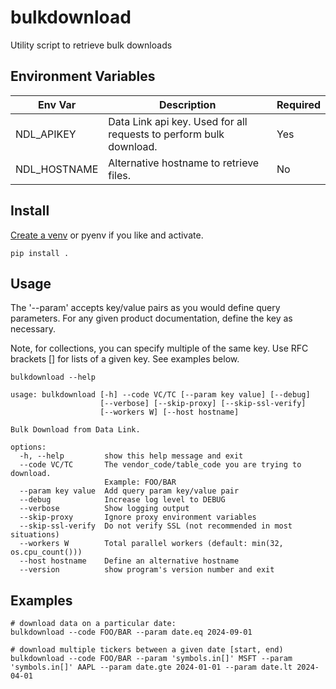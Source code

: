 # bulkdownload

Utility script to retrieve bulk downloads

## Environment Variables

Env Var | Description | Required
-- | -- | --
NDL_APIKEY | Data Link api key.  Used for all requests to perform bulk download. | Yes
NDL_HOSTNAME | Alternative hostname to retrieve files. | No

## Install

[Create a venv](https://docs.python.org/3/library/venv.html) or pyenv if you
like and activate.

```shell
pip install .
```

## Usage

The '--param' accepts key/value pairs as you would define query parameters.
For any given product documentation, define the key as necessary.

Note, for collections, you can specify multiple of the same key. Use RFC
brackets [] for lists of a given key.  See examples below.

```shell
bulkdownload --help

usage: bulkdownload [-h] --code VC/TC [--param key value] [--debug]
                    [--verbose] [--skip-proxy] [--skip-ssl-verify]
                    [--workers W] [--host hostname]

Bulk Download from Data Link.

options:
  -h, --help         show this help message and exit
  --code VC/TC       The vendor_code/table_code you are trying to download.
                     Example: FOO/BAR
  --param key value  Add query param key/value pair
  --debug            Increase log level to DEBUG
  --verbose          Show logging output
  --skip-proxy       Ignore proxy environment variables
  --skip-ssl-verify  Do not verify SSL (not recommended in most situations)
  --workers W        Total parallel workers (default: min(32, os.cpu_count()))
  --host hostname    Define an alternative hostname
  --version          show program's version number and exit
```

## Examples

```shell
# download data on a particular date:
bulkdownload --code FOO/BAR --param date.eq 2024-09-01

# download multiple tickers between a given date [start, end)
bulkdownload --code FOO/BAR --param 'symbols.in[]' MSFT --param 'symbols.in[]' AAPL --param date.gte 2024-01-01 --param date.lt 2024-04-01
```
